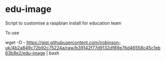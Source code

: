 # edu-image
Script to customise a raspbian install for education team

To use

wget -O - https://gist.githubusercontent.com/jrobinson-uk/4b2a849c72b92c75224a/raw/b39142f77d9132df89e76d46558c45c1eb63b8e2/edu-image | bash
